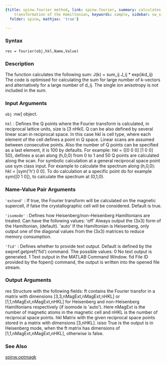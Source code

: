 ```yaml
---
{title: spinw.fourier method, link: spinw.fourier, summary: calculates the Fourier
    transformation of the Hamiltonian, keywords: sample, sidebar: sw_sidebar, permalink: spinw_fourier.html,
  folder: spinw, mathjax: 'true'}

---
```


### Syntax

`res = fourier(obj,hkl,Name,Value)`

### Description

The function calculates the following sum:
      J(k) = sum_ij J_ij * exp(i*k*d_ij)
The code is optimised for calculating the sum for large number of
k-vectors and alternatively for a large number of d_ij. The single ion
anisotropy is not included in the sum.
 

### Input Arguments

`obj`
:nw] object.

`hkl`
:      Defines the Q points where the Fourier transform is
       calculated, in reciprocal lattice units, size is [3 nHkl].
       Q can be also defined by several linear scan in reciprocal
       space. In this case hkl is cell type, where each element of
       the cell defines a point in Q space. Linear scans are
       assumed between consecutive points. Also the number of Q
       points can be specified as a last element, it is 100 by
       defaults. For example: hkl = {[0 0 0] [1 0 0]  50}, defines
       a scan along (h,0,0) from 0 to 1 and 50 Q points are
       calculated along the scan.
       For symbolic calculation at a general reciprocal space
       point use sym class input. For example to calculate the
       spectrum along (h,0,0): hkl = [sym('h') 0 0]. To do
       calculation at a specific point do for example sym([0 1
       0]), to calculate the spectrum at (0,1,0).

### Name-Value Pair Arguments

`'extend'`
: If true, the Fourier transform will be calculated on the
  magnetic supercell, if false the crystallographic cell will
  be considered. Default is true.

`'isomode'`
: Defines how Heisenberg/non-Heisenberg Hamiltonians are
  treated. Can have the following values:
      'off'   Always output the (3x3) form of the
              Hamiltonian, (default).
      'auto'  If the Hamiltonian is Heisenberg, only output
              one of the diagonal values from the (3x3)
              matrices to reduce memory consumption.

`'fid'`
: Defines whether to provide text output. Default is defined
  by the swpref.getpref('fid') command. The possible values:
      0       No text output is generated.
      1       Text output in the MATLAB Command Window.
      fid     File ID provided by the fopen() command, the
              output is written into the opened file stream.

### Output Arguments

res           Structure with the following fields:
  ft          contains the Fourier transfor in a matrix with dimensions
              [3,3,nMagExt,nMagExt,nHKL] or [1,1,nMagExt,nMagExt,nHKL]
              for Heisenberg and non-Heisenberg Hamiltonians respectively
              (if isomode is 'auto'). Here nMagExt is the number of
              magnetic atoms in the magnetic cell and nHKL is the number
              of reciprocal space points.
  hkl         Matrix with the given reciprocal space points stored in a
              matrix with dimensions [3,nHKL].
  isiso       True is the output is in Heisenberg mode, when the ft
              matrix has dimensions of [1,1,nMagExt,nMagExt,nHKL],
              otherwise is false.

### See Also

[spinw.optmagk](spinw_optmagk.html)

